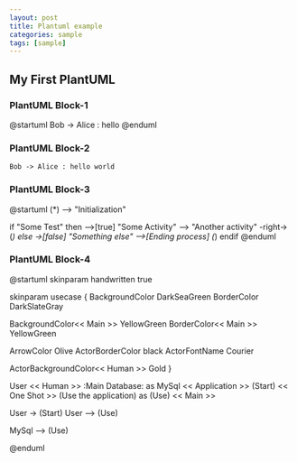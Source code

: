 ```yaml
---
layout: post
title: Plantuml example
categories: sample
tags: [sample]
---
```


## My First PlantUML

### PlantUML Block-1
@startuml
Bob -> Alice : hello
@enduml


### PlantUML Block-2
``` plantuml!
Bob -> Alice : hello world
```


### PlantUML Block-3
@startuml
(*) --> "Initialization"

if "Some Test" then
  -->[true] "Some Activity"
  --> "Another activity"
  -right-> (*)
else
  ->[false] "Something else"
  -->[Ending process] (*)
endif
@enduml


### PlantUML Block-4

@startuml
skinparam handwritten true

skinparam usecase {
  BackgroundColor DarkSeaGreen
  BorderColor DarkSlateGray

  BackgroundColor<< Main >> YellowGreen
  BorderColor<< Main >> YellowGreen

  ArrowColor Olive
  ActorBorderColor black
  ActorFontName Courier

  ActorBackgroundColor<< Human >> Gold
}

User << Human >>
:Main Database: as MySql << Application >>
(Start) << One Shot >>
(Use the application) as (Use) << Main >>

User -> (Start)
User --> (Use)

MySql --> (Use)

@enduml
